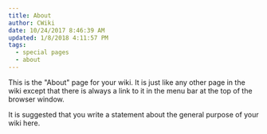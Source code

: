 ```yaml
---
title: About
author: CWiki
date: 10/24/2017 8:46:39 AM 
updated: 1/8/2018 4:11:57 PM 
tags:
  - special pages
  - about
---
```


This is the "About" page for your wiki. It is just like any other page in the wiki except that there is always a link to it in the menu bar at the top of the browser window.

It is suggested that you write a statement about the general purpose of your wiki here.